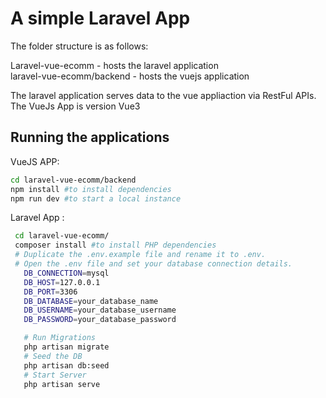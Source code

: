 # A simple Laravel App 


The folder structure is as follows: 

 Laravel-vue-ecomm - hosts the laravel application \
 laravel-vue-ecomm/backend - hosts the vuejs application 
 
 The laravel application serves data to the vue appliaction via RestFul APIs. \
 The VueJs App is version Vue3


## Running the applications
 VueJS APP:
 ```sh
 cd laravel-vue-ecomm/backend 
 npm install #to install dependencies 
 npm run dev #to start a local instance 
 ```
 
 Laravel App :
 ```sh
  cd laravel-vue-ecomm/
  composer install #to install PHP dependencies
  # Duplicate the .env.example file and rename it to .env.
  # Open the .env file and set your database connection details.
    DB_CONNECTION=mysql
    DB_HOST=127.0.0.1
    DB_PORT=3306
    DB_DATABASE=your_database_name
    DB_USERNAME=your_database_username
    DB_PASSWORD=your_database_password

    # Run Migrations 
    php artisan migrate
    # Seed the DB 
    php artisan db:seed
    # Start Server 
    php artisan serve
```

